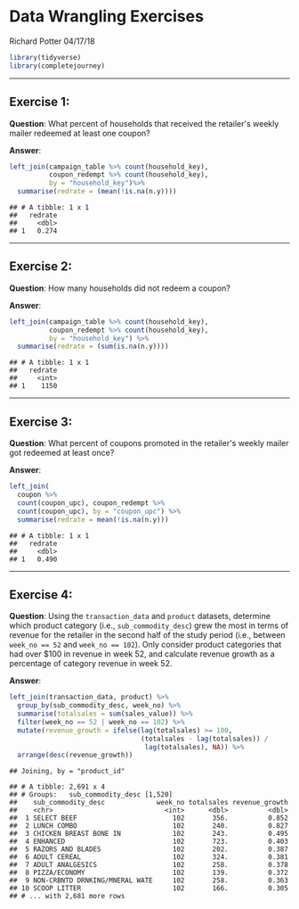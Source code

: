 Data Wrangling Exercises
================
Richard Potter
04/17/18

``` r
library(tidyverse)
library(completejourney)
```

------------------------------------------------------------------------

Exercise 1:
-----------

**Question**: What percent of households that received the retailer's weekly mailer redeemed at least one coupon?

**Answer**:

``` r
left_join(campaign_table %>% count(household_key),
          coupon_redempt %>% count(household_key),
          by = "household_key")%>% 
  summarise(redrate = (mean(!is.na(n.y))))
```

    ## # A tibble: 1 x 1
    ##   redrate
    ##     <dbl>
    ## 1   0.274

------------------------------------------------------------------------

Exercise 2:
-----------

**Question**: How many households did not redeem a coupon?

**Answer**:

``` r
left_join(campaign_table %>% count(household_key),
          coupon_redempt %>% count(household_key),
          by = "household_key") %>% 
  summarise(redrate = (sum(is.na(n.y))))
```

    ## # A tibble: 1 x 1
    ##   redrate
    ##     <int>
    ## 1    1150

------------------------------------------------------------------------

Exercise 3:
-----------

**Question**: What percent of coupons promoted in the retailer's weekly mailer got redeemed at least once?

**Answer**:

``` r
left_join(
  coupon %>% 
  count(coupon_upc), coupon_redempt %>%
  count(coupon_upc), by = "coupon_upc") %>% 
  summarise(redrate = mean(!is.na(n.y)))
```

    ## # A tibble: 1 x 1
    ##   redrate
    ##     <dbl>
    ## 1   0.490

------------------------------------------------------------------------

Exercise 4:
-----------

**Question**: Using the `transaction_data` and `product` datasets, determine which product category (i.e., `sub_commodity_desc`) grew the most in terms of revenue for the retailer in the second half of the study period (i.e., between `week_no == 52` and `week_no == 102`). Only consider product categories that had over $100 in revenue in week 52, and calculate revenue growth as a percentage of category revenue in week 52.

**Answer**:

``` r
left_join(transaction_data, product) %>% 
  group_by(sub_commodity_desc, week_no) %>% 
  summarise(totalsales = sum(sales_value)) %>% 
  filter(week_no == 52 | week_no == 102) %>% 
  mutate(revenue_growth = ifelse(lag(totalsales) >= 100,
                                 (totalsales - lag(totalsales)) /
                                  lag(totalsales), NA)) %>% 
  arrange(desc(revenue_growth))
```

    ## Joining, by = "product_id"

    ## # A tibble: 2,691 x 4
    ## # Groups:   sub_commodity_desc [1,520]
    ##    sub_commodity_desc             week_no totalsales revenue_growth
    ##    <chr>                            <int>      <dbl>          <dbl>
    ##  1 SELECT BEEF                        102       356.          0.852
    ##  2 LUNCH COMBO                        102       240.          0.827
    ##  3 CHICKEN BREAST BONE IN             102       243.          0.495
    ##  4 ENHANCED                           102       723.          0.403
    ##  5 RAZORS AND BLADES                  102       202.          0.387
    ##  6 ADULT CEREAL                       102       324.          0.381
    ##  7 ADULT ANALGESICS                   102       258.          0.378
    ##  8 PIZZA/ECONOMY                      102       139.          0.372
    ##  9 NON-CRBNTD DRNKING/MNERAL WATE     102       258.          0.363
    ## 10 SCOOP LITTER                       102       166.          0.305
    ## # ... with 2,681 more rows
